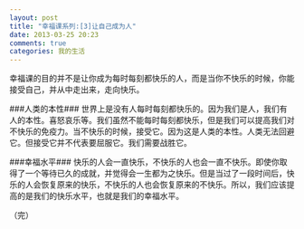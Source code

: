 ```yaml
---
layout: post
title: "幸福课系列:[3]让自己成为人"
date: 2013-03-25 20:23
comments: true
categories: 我的生活
---
```

幸福课的目的并不是让你成为每时每刻都快乐的人，而是当你不快乐的时候，你能接受自己，并从中走出来，走向快乐。

###人类的本性###
世界上是没有人每时每刻都快乐的。因为我们是人，我们有人的本性。喜怒哀乐等。我们虽然不能每时每刻都快乐，但是我们可以提高我们对不快乐的免疫力。当不快乐的时候，接受它。因为这是人类的本性。人类无法回避它。但接受它并不代表要屈服它。我们需要战胜它。

###幸福水平###
快乐的人会一直快乐，不快乐的人也会一直不快乐。即使你取得了一个等待已久的成就，并觉得会一生都为之快乐。但是当过了一段时间后，快乐的人会恢复原来的快乐，不快乐的人也会恢复原来的不快乐。所以，我们应该提高的是我们的快乐水平，也就是我们的幸福水平。

（完）
